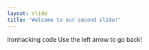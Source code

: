 ```yaml
---
layout: slide
title: "Welcome to our second slide!"
---
```

Ironhacking code
Use the left arrow to go back!
